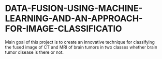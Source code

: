 # DATA-FUSION-USING-MACHINE-LEARNING-AND-AN-APPROACH-FOR-IMAGE-CLASSIFICATIO
Main goal of this project is to create an innovative technique for classifying the fused image of CT and MRI of brain tumors in two classes whether brain tumor disease is there or not.
